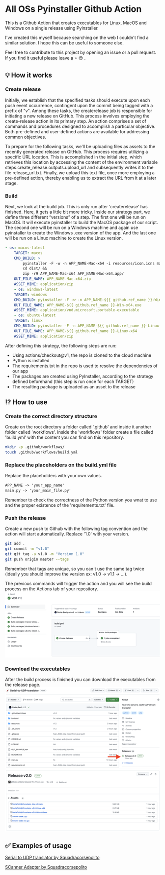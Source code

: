 # All OSs Pyinstaller Github Action
This is a Github Action that creates executables for Linux, MacOS and Windows on a single release using Pyinstaller.

I've created this myself because searching on the web I couldn't find a similar solution. I hope this can be useful to someone else.

Feel free to contribute to this project by opening an issue or a pull request. If you find it useful please leave a :star: :blush: .

## :bulb: How it works
### Create release
Initially, we establish that the specified tasks should execute upon each push event occurrence, contingent upon the commit being tagged with a prefix of "v". Among these tasks, the createrelease job is responsible for initiating a new release on GitHub. This process involves employing the create-release action in its primary step. An action comprises a set of commands and procedures designed to accomplish a particular objective. Both pre-defined and user-defined actions are available for addressing common objectives.

To prepare for the following tasks, we'll be uploading files as assets to the recently generated release on GitHub. This process requires utilizing a specific URL location. This is accomplished in the initial step, which retrieves this location by accessing the content of the environment variable steps.create_release.outputs.upload_url and subsequently writes it to the file release_url.txt. Finally, we upload this text file, once more employing a pre-defined action, thereby enabling us to extract the URL from it at a later stage.

### Build
Next, we look at the build job. This is only run after 'createrelease' has finished. Here, it gets a little bit more tricky. Inside our strategy part, we define three different “versions” of a step. The first one will be run on MacOS. It will execute pyinstaller to build the MacOS package of our script. The second one will be run on a Windows machine and again use pyinstaller to create the Windows .exe version of the app. And the last one will be run on a Linux machine to create the Linux version.
```yml
- os: macos-latest
    TARGET: macos
    CMD_BUILD: >
        pyinstaller -F -w -n APP_NAME-Mac-x64 -i resources/icon.icns main.py &&
        cd dist/ &&
        zip -r9 APP_NAME-Mac-x64 APP_NAME-Mac-x64.app/                
    OUT_FILE_NAME: APP_NAME-Mac-x64.zip
    ASSET_MIME: application/zip
    - os: windows-latest
    TARGET: windows
    CMD_BUILD: pyinstaller -F -w -n APP_NAME-${{ github.ref_name }}-Win-x64 -i resources/icon.ico main.py
    OUT_FILE_NAME: APP_NAME-${{ github.ref_name }}-Win-x64.exe
    ASSET_MIME: application/vnd.microsoft.portable-executable
    - os: ubuntu-latest
    TARGET: linux
    CMD_BUILD: pyinstaller -F -n APP_NAME-${{ github.ref_name }}-Linux-x64 -i resources/icon.ico main.py
    OUT_FILE_NAME: APP_NAME-${{ github.ref_name }}-Linux-x64
    ASSET_MIME: application/zip 
```
After defining this strategy, the following steps are run:
- Using actions/checkout@v1, the repo is cloned to the cloud machine
- Python is installed
- The requirements.txt in the repo is used to resolve the dependencies of our app
- The packages are created using PyInstaller, according to the strategy defined beforehand (this step is run once for each TARGET)
- The resulting package is uploaded as an asset to the release

## :interrobang: How to use
### Create the correct directory structure
Create on the root directory a folder called '.github' and inside it another folder called 'workflows'. Inside the 'workflows' folder create a file called 'build.yml' with the content you can find on this repository.
```bash
mkdir -p .github/workflows/
touch .github/workflows/build.yml
```

### Replace the placeholders on the build.yml file
Replace the placeholders with your own values.
```txt
APP_NAME -> 'your_app_name'
main.py -> 'your_main_file.py'
```
Remember to check the correctness of the Python version you wnat to use and the proper existence of the 'requirements.txt' file.

### Push the release
Create a new push to Github with the following tag convention and the action will start automatically.
Replace '1.0' with your version.
```bash
git add .         
git commit -m "v1.0"  
git git tag -a v1.0 -m "Version 1.0"           
git push origin master --tags   
```      
Remember that tags are unique, so you can't use the same tag twice (ideally you should improve the version ex: v1.0 -> v1.1 -> ...).

The previous commands will trigger the action and you will see the build process on the Actions tab of your repository.
![build-porcess](/img/build-process.png)

### Download the executables
After the build process is finished you can download the executables from the release page.
![main page release](/img/main-page-release.png)
![release](/img/release.png)

## :white_check_mark: Examples of usage
[Serial to UDP translator by Squadracorsepolito](https://github.com/squadracorsepolito/Serial-to-UDP-translator)

[SCanner Adapter by Squadracorsepolito](https://github.com/squadracorsepolito/SCanner-adapter)